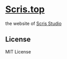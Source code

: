 # [Scris.top](https://scris.top)

the website of [Scris Studio](https://github.com/ScrisStudio)

## License

MIT License